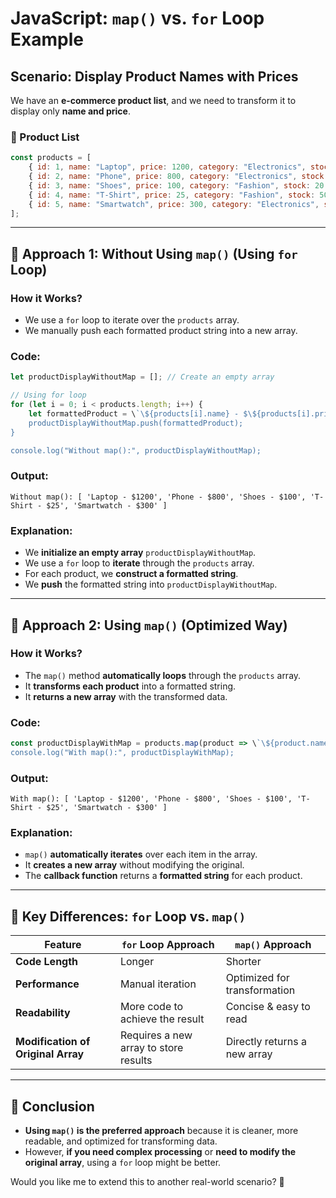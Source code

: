 # **JavaScript: `map()` vs. `for` Loop Example**

## **Scenario: Display Product Names with Prices**
We have an **e-commerce product list**, and we need to transform it to display only **name and price**.

### **📌 Product List**
```javascript
const products = [
    { id: 1, name: "Laptop", price: 1200, category: "Electronics", stock: 10 },
    { id: 2, name: "Phone", price: 800, category: "Electronics", stock: 0 },
    { id: 3, name: "Shoes", price: 100, category: "Fashion", stock: 20 },
    { id: 4, name: "T-Shirt", price: 25, category: "Fashion", stock: 50 },
    { id: 5, name: "Smartwatch", price: 300, category: "Electronics", stock: 5 }
];
```

---

## **🔹 Approach 1: Without Using `map()` (Using `for` Loop)**
### **How it Works?**
- We use a `for` loop to iterate over the `products` array.
- We manually push each formatted product string into a new array.

### **Code:**
```javascript
let productDisplayWithoutMap = []; // Create an empty array

// Using for loop
for (let i = 0; i < products.length; i++) {
    let formattedProduct = \`\${products[i].name} - $\${products[i].price}\`;
    productDisplayWithoutMap.push(formattedProduct);
}

console.log("Without map():", productDisplayWithoutMap);
```

### **Output:**
```
Without map(): [ 'Laptop - $1200', 'Phone - $800', 'Shoes - $100', 'T-Shirt - $25', 'Smartwatch - $300' ]
```

### **Explanation:**
- We **initialize an empty array** `productDisplayWithoutMap`.
- We use a `for` loop to **iterate** through the `products` array.
- For each product, we **construct a formatted string**.
- We **push** the formatted string into `productDisplayWithoutMap`.

---

## **🔹 Approach 2: Using `map()` (Optimized Way)**
### **How it Works?**
- The `map()` method **automatically loops** through the `products` array.
- It **transforms each product** into a formatted string.
- It **returns a new array** with the transformed data.

### **Code:**
```javascript
const productDisplayWithMap = products.map(product => \`\${product.name} - $\${product.price}\`);
console.log("With map():", productDisplayWithMap);
```

### **Output:**
```
With map(): [ 'Laptop - $1200', 'Phone - $800', 'Shoes - $100', 'T-Shirt - $25', 'Smartwatch - $300' ]
```

### **Explanation:**
- `map()` **automatically iterates** over each item in the array.
- It **creates a new array** without modifying the original.
- The **callback function** returns a **formatted string** for each product.

---

## **🔹 Key Differences: `for` Loop vs. `map()`**
| Feature         | `for` Loop Approach  | `map()` Approach |
|---------------|------------------|----------------|
| **Code Length**  | Longer | Shorter |
| **Performance** | Manual iteration | Optimized for transformation |
| **Readability** | More code to achieve the result | Concise & easy to read |
| **Modification of Original Array** | Requires a new array to store results | Directly returns a new array |

---

## **🚀 Conclusion**
- **Using `map()` is the preferred approach** because it is cleaner, more readable, and optimized for transforming data.
- However, **if you need complex processing** or **need to modify the original array**, using a `for` loop might be better.

Would you like me to extend this to another real-world scenario? 🚀
